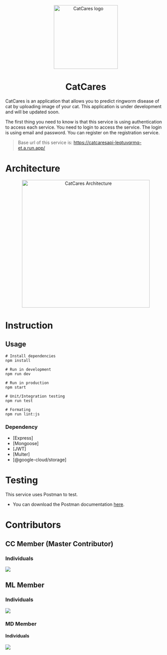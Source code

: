 <p align="center">
  <img src="https://github.com/CatCares/CatCares_CC/assets/133958617/32bea8d2-77d7-41f6-b219-742e21e204f2" alt="CatCares logo" height="200" />
</p>

<h1 align="center">CatCares</h1>

<div align="center">

</div>

CatCares is an application that allows you to predict ringworm disease of cat by uploading image of your cat. This application is under development and will be updated soon.

The first thing you need to know is that this service is using authentication to access each service. You need to login to access the service. The login is using email and password. You can register on the registration service.

> Base url of this service is: https://catcaresapi-leqtuvqrmq-et.a.run.app/

# Architecture

<p align="center">
  <img src="https://github.com/CatCares/CatCares_CC/assets/133958617/e3ce6dd9-e6f3-45ab-9630-2b4eab4943c4" alt="CatCares Architecture" height="400" />
</p>

# Instruction

## Usage

```
# Install dependencies
npm install

# Run in development
npm run dev

# Run in production
npm start

# Unit/Integration testing
npm run test

# Formating
npm run lint:js

```

### Dependency

* [Express]
* [Mongoose]
* [JWT]
* [Multer]
* [@google-cloud/storage]

# Testing

This service uses Postman to test.

- You can download the Postman documentation [here](https://documenter.getpostman.com/view/26518322/2s93sc3XHU).

# Contributors

## CC Member (Master Contributor)
### Individuals

<a href="https://github.com/CatCares/CatCares_CC/graphs/contributors">
  <img src="https://contrib.rocks/image?repo=CatCares/CatCares_CC" />
</a>

## ML Member
### Individuals
<a href="https://github.com/CatCares/CatCares_ML/graphs/contributors">
  <img src="https://contrib.rocks/image?repo=CatCares/CatCares_ML" />
</a>

### MD Member
#### Individuals
<a href="https://github.com/CatCares/CatCares_MD/graphs/contributors">
  <img src="https://contrib.rocks/image?repo=CatCares/CatCares_MD" />
</a>
